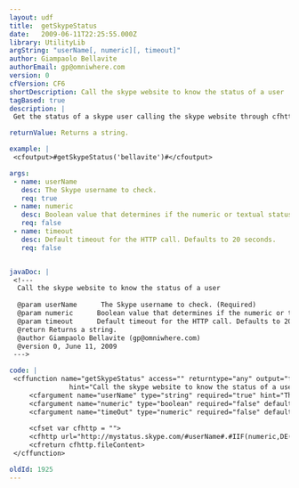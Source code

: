 ```yaml
---
layout: udf
title:  getSkypeStatus
date:   2009-06-11T22:25:55.000Z
library: UtilityLib
argString: "userName[, numeric][, timeout]"
author: Giampaolo Bellavite
authorEmail: gp@omniwhere.com
version: 0
cfVersion: CF6
shortDescription: Call the skype website to know the status of a user
tagBased: true
description: |
 Get the status of a skype user calling the skype website through cfhttp. Privacy settings of the user should be set to allow the status visible on the web.

returnValue: Returns a string.

example: |
 <cfoutput>#getSkypeStatus('bellavite')#</cfoutput>

args:
 - name: userName
   desc: The Skype username to check.
   req: true
 - name: numeric
   desc: Boolean value that determines if the numeric or textual status is returned.
   req: false
 - name: timeout
   desc: Default timeout for the HTTP call. Defaults to 20 seconds.
   req: false


javaDoc: |
 <!---
  Call the skype website to know the status of a user
  
  @param userName      The Skype username to check. (Required)
  @param numeric      Boolean value that determines if the numeric or textual status is returned. (Optional)
  @param timeout      Default timeout for the HTTP call. Defaults to 20 seconds. (Optional)
  @return Returns a string. 
  @author Giampaolo Bellavite (gp@omniwhere.com) 
  @version 0, June 11, 2009 
 --->

code: |
 <cffunction name="getSkypeStatus" access="" returntype="any" output="false" 
               hint="Call the skype website to know the status of a user">
     <cfargument name="userName" type="string" required="true" hint="The Skype username to check">
     <cfargument name="numeric" type="boolean" required="false" default="false" hint="Return the numeric status (default is textual)">    
     <cfargument name="timeOut" type="numeric" required="false" default="20" hint="Timeout while asking the skype service">    
 
     <cfset var cfhttp = "">
     <cfhttp url="http://mystatus.skype.com/#userName#.#IIF(numeric,DE('num'),DE('txt'))#" timeout="#timeout#">
     <cfreturn cfhttp.fileContent>
 </cffunction>

oldId: 1925
---
```


